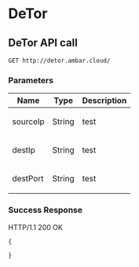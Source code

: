 # DeTor

## DeTor API call

	GET http://detor.ambar.cloud/

### Parameters

| Name    | Type      | Description                          |
|---------|-----------|--------------------------------------|
| sourceIp			| String			|  <p>test</p>							|
| destIp			| String			|  <p>test</p>							|
| destPort			| String			|  <p>test</p>							|

### Success Response

HTTP/1.1 200 OK     

```
{  
  
}
```
